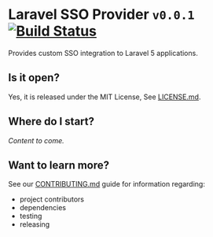 
# Laravel SSO Provider `v0.0.1` [![Build Status](https://travis-ci.org/dbtedman/laravel-sso-provider.svg?branch=master)](https://travis-ci.org/dbtedman/laravel-sso-provider)

Provides custom SSO integration to Laravel 5 applications.

## Is it open?

Yes, it is released under the MIT License, See [LICENSE.md](LICENSE.md).

## Where do I start?

*Content to come.*

## Want to learn more?

See our [CONTRIBUTING.md](CONTRIBUTING.md) guide for information regarding:

* project contributors
* dependencies
* testing
* releasing
